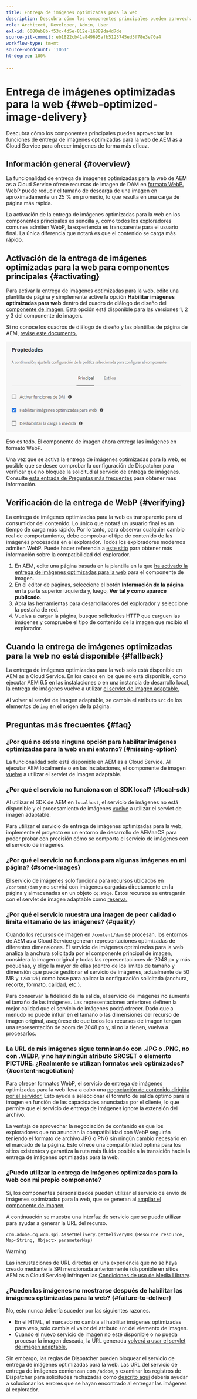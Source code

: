 ```yaml
---
title: Entrega de imágenes optimizadas para la web
description: Descubra cómo los componentes principales pueden aprovechar las funciones de entrega de imágenes optimizadas para la web de AEM as a Cloud Service para ofrecer imágenes de forma más eficaz.
role: Architect, Developer, Admin, User
exl-id: 6080ab8b-f53c-4d5e-812e-16889da4d7de
source-git-commit: eb1822cb41a849695afb5125745ed5f78e3e70a4
workflow-type: tm+mt
source-wordcount: '1061'
ht-degree: 100%

---
```


# Entrega de imágenes optimizadas para la web {#web-optimized-image-delivery}

Descubra cómo los componentes principales pueden aprovechar las funciones de entrega de imágenes optimizadas para la web de AEM as a Cloud Service para ofrecer imágenes de forma más eficaz.

## Información general {#overview}

La funcionalidad de entrega de imágenes optimizadas para la web de AEM as a Cloud Service ofrece recursos de imagen de DAM en [formato WebP.](https://developers.google.com/speed/webp) WebP puede reducir el tamaño de descarga de una imagen en aproximadamente un 25 % en promedio, lo que resulta en una carga de página más rápida.

La activación de la entrega de imágenes optimizadas para la web en los componentes principales es sencilla y, como todos los exploradores comunes admiten WebP, la experiencia es transparente para el usuario final. La única diferencia que notará es que el contenido se carga más rápido.

## Activación de la entrega de imágenes optimizadas para la web para componentes principales {#activating}

Para activar la entrega de imágenes optimizadas para la web, edite una plantilla de página y simplemente active la opción **Habilitar imágenes optimizadas para web** dentro del cuadro de diálogo de diseño del [componente de imagen.](/help/components/image.md#design-dialog) Esta opción está disponible para las versiones 1, 2 y 3 del componente de imagen.

Si no conoce los cuadros de diálogo de diseño y las plantillas de página de AEM, [revise este documento.](/help/get-started/authoring.md#pre-configuring-core-components)

![Habilitación de la entrega de imágenes optimizadas para la web en el cuadro de diálogo de diseño](/help/assets/web-optimized-image-delivery.png)

Eso es todo. El componente de imagen ahora entrega las imágenes en formato WebP.

Una vez que se activa la entrega de imágenes optimizadas para la web, es posible que se desee comprobar la configuración de Dispatcher para verificar que no bloquee la solicitud al servicio de entrega de imágenes. Consulte [esta entrada de Preguntas más frecuentes](#failure-to-deliver) para obtener más información.

## Verificación de la entrega de WebP {#verifying}

La entrega de imágenes optimizadas para la web es transparente para el consumidor del contenido. Lo único que notará un usuario final es un tiempo de carga más rápido. Por lo tanto, para observar cualquier cambio real de comportamiento, debe comprobar el tipo de contenido de las imágenes procesadas en el explorador. Todos los exploradores modernos admiten WebP. Puede hacer referencia a [este sitio](https://caniuse.com/webp) para obtener más información sobre la compatibilidad del explorador.

1. En AEM, edite una página basada en la plantilla en la que [ha activado la entrega de imágenes optimizadas para la web](#activating) para el componente de imagen.
1. En el editor de páginas, seleccione el botón **Información de la página** en la parte superior izquierda y, luego, **Ver tal y como aparece publicado**.
1. Abra las herramientas para desarrolladores del explorador y seleccione la pestaña de red.
1. Vuelva a cargar la página, busque solicitudes HTTP que carguen las imágenes y compruebe el tipo de contenido de la imagen que recibió el explorador.

## Cuando la entrega de imágenes optimizadas para la web no está disponible {#fallback}

La entrega de imágenes optimizadas para la web solo está disponible en AEM as a Cloud Service. En los casos en los que no está disponible, como ejecutar AEM 6.5 en las instalaciones o en una instancia de desarrollo local, la entrega de imágenes vuelve a utilizar [el servlet de imagen adaptable.](/help/developing/adaptive-image-servlet.md)

Al volver al servlet de imagen adaptable, se cambia el atributo `src` de los elementos de `img` en el origen de la página.

## Preguntas más frecuentes {#faq}

### ¿Por qué no existe ninguna opción para habilitar imágenes optimizadas para la web en mi entorno? {#missing-option}

La funcionalidad solo está disponible en AEM as a Cloud Service. Al ejecutar AEM localmente o en las instalaciones, el componente de imagen [vuelve](#fallback) a utilizar el servlet de imagen adaptable.

### ¿Por qué el servicio no funciona con el SDK local? {#local-sdk}

Al utilizar el SDK de AEM en `localhost`, el servicio de imágenes no está disponible y el procesamiento de imágenes [vuelve](#fallback) a utilizar el servlet de imagen adaptable.

Para utilizar el servicio de entrega de imágenes optimizadas para la web, implemente el proyecto en un entorno de desarrollo de AEMaaCS para poder probar con precisión cómo se comporta el servicio de imágenes con el servicio de imágenes.

### ¿Por qué el servicio no funciona para algunas imágenes en mi página? {#some-images}

El servicio de imágenes solo funciona para recursos ubicados en `/content/dam` y no servirá con imágenes cargadas directamente en la página y almacenadas en un objeto `cq:Page`. Estos recursos se entregarán con el servlet de imagen adaptable como [reserva.](#fallback)

### ¿Por qué el servicio muestra una imagen de peor calidad o limita el tamaño de las imágenes? {#quality}

Cuando los recursos de imagen en `/content/dam` se procesan, los entornos de AEM as a Cloud Service generan representaciones optimizadas de diferentes dimensiones. El servicio de imágenes optimizadas para la web analiza la anchura solicitada por el componente principal de imagen, considera la imagen original y todas las representaciones de 2048 px y más pequeñas, y elige la mayor de ellas (dentro de los límites de tamaño y dimensión que puede gestionar el servicio de imágenes, actualmente de 50 MB y `12k`x`12k`) como base para aplicar la configuración solicitada (anchura, recorte, formato, calidad, etc.).

Para conservar la fidelidad de la salida, el servicio de imágenes no aumenta el tamaño de las imágenes. Las representaciones anteriores definen la mejor calidad que el servicio de imágenes podrá ofrecer. Dado que a menudo no puede influir en el tamaño o las dimensiones del recurso de imagen original, asegúrese de que todos los recursos de imagen tengan una representación de zoom de 2048 px y, si no la tienen, vuelva a procesarlos.

### La URL de mis imágenes sigue terminando con .JPG o .PNG, no con .WEBP, y no hay ningún atributo SRCSET o elemento PICTURE. ¿Realmente se utilizan formatos web optimizados? {#content-negotiation}

Para ofrecer formatos WebP, el servicio de entrega de imágenes optimizadas para la web lleva a cabo una [negociación de contenido dirigida por el servidor.](https://developer.mozilla.org/en-US/docs/Web/HTTP/Content_negotiation#server-driven_content_negotiation) Esto ayuda a seleccionar el formato de salida óptimo para la imagen en función de las capacidades anunciadas por el cliente, lo que permite que el servicio de entrega de imágenes ignore la extensión del archivo.

La ventaja de aprovechar la negociación de contenido es que los exploradores que no anuncian la compatibilidad con WebP seguirán teniendo el formato de archivo JPG o PNG sin ningún cambio necesario en el marcado de la página. Esto ofrece una compatibilidad óptima para los sitios existentes y garantiza la ruta más fluida posible a la transición hacia la entrega de imágenes optimizadas para la web.

### ¿Puedo utilizar la entrega de imágenes optimizadas para la web con mi propio componente?

Sí, los componentes personalizados pueden utilizar el servicio de envío de imágenes optimizadas para la web, que se generan al [ampliar el componente de imagen,](/help/developing/customizing.md)

A continuación se muestra una interfaz de servicio que se puede utilizar para ayudar a generar la URL del recurso.

```
com.adobe.cq.wcm.spi.AssetDelivery.getDeliveryURL(Resource resource, Map<String, Object> parameterMap)
```

>[!WARNING]
>
>Las incrustaciones de URL directas en una experiencia que no se haya creado mediante la SPI mencionada anteriormente (disponible en sitios AEM as a Cloud Service) infringen las [Condiciones de uso de Media Library](https://experienceleague.adobe.com/docs/experience-manager-cloud-service/content/assets/admin/medialibrary.html?lang=es#use-media-library).

### ¿Pueden las imágenes no mostrarse después de habilitar las imágenes optimizadas para la web? {#failure-to-deliver}

No, esto nunca debería suceder por las siguientes razones.

* En el HTML, el marcado no cambia al habilitar imágenes optimizadas para web, solo cambia el valor del atributo `src` del elemento de imagen.
* Cuando el nuevo servicio de imagen no esté disponible o no pueda procesar la imagen deseada, la URL generada [volverá a usar el servlet de imagen adaptable.](#fallback)

Sin embargo, las reglas de Dispatcher pueden bloquear el servicio de entrega de imágenes optimizadas para la web. Las URL del servicio de entrega de imágenes comienzan con `/adobe`, y examinar los registros de Dispatcher para solicitudes rechazadas como [descrito aquí](https://experienceleague.adobe.com/docs/experience-manager-learn/ams/dispatcher/common-logs.html?lang=es#filter-rejects) debería ayudar a solucionar los errores que se hayan encontrado al entregar las imágenes al explorador.

